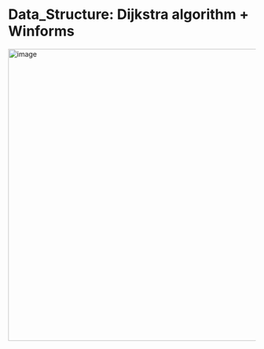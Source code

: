 # Data_Structure: Dijkstra algorithm + Winforms
<img width="593" alt="image" src="https://github.com/chaukydang/Data_Structure/assets/94186949/0a896542-a669-48bd-9cb7-028d0b818f14">
